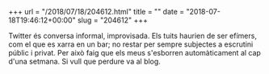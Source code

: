 +++
url = "/2018/07/18/204612.html"
title = ""
date = "2018-07-18T19:46:12+00:00"
slug = "204612"
+++

Twitter és conversa informal, improvisada. Els tuits haurien de ser efímers, com el que es xarra en un bar; no restar per sempre subjectes a escrutini públic i privat. Per això faig que els meus s'esborren automàticament al cap d'una setmana. Si vull que perdure va al blog.